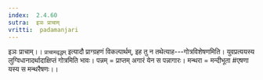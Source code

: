 ```yaml
---
index:  2.4.60
sutra:  इञः प्राचाम्
vritti:  padamanjari
---
```


इञः प्राचाम्।। `प्राचामवृद्धम्` इत्यादौ प्राग्ग्रहणं विकल्पार्थम्, इह तु न तथेत्याह---गोत्रविशेषणमिति। युवप्रत्ययस्य लुग्विधानादर्थादाक्षिप्तं गोत्रमिति भावः। पन्नम् = प्राप्तम् अगारं येन स पन्नागारः। मन्थरा = मन्दीभूता #एषणा यस्य स मन्थरैषणः।।
